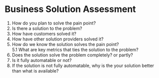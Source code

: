 # Business Solution Assessment
1. How do you plan to solve the pain point?
2. Is there a  solution to the problem?
3. How have customers solved it?
4. How have other solution providers solved it?
5. How do we know the solution solves the pain point?  
    5.1 What are key metrics that ties the solution to the problem?
6. Does the solution solve the problem completely? or partly?
7. Is it fully automatable or not?
8. If the solution is not fully automatable, why is the your solution better than what is available?

